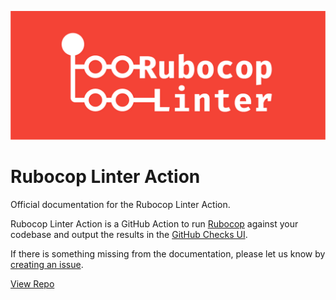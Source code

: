 ![Rubocop Linter Action](https://github.com/andrewmcodes/rubocop-linter-action/blob/master/screenshots/rubocop-linter-action.png?raw=true)

# Rubocop Linter Action

Official documentation for the Rubocop Linter Action.

Rubocop Linter Action is a GitHub Action to run [Rubocop](https://github.com/rubocop-hq/rubocop) against your codebase and output the results in the [GitHub Checks UI](https://developer.github.com/changes/2018-05-07-new-checks-api-public-beta/).

If there is something missing from the documentation, please let us know by [creating an issue](https://github.com/andrewmcodes/rubocop-linter-action/issues/new/choose).

[View Repo](https://github.com/andrewmcodes/rubocop-linter-action)
